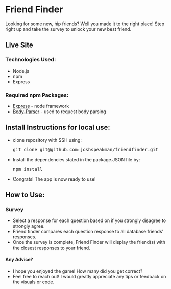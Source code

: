 # Friend Finder
Looking for some new, hip friends? Well you made it to the right place! Step right up and take the survey to unlock your new best friend.

## Live Site


### Technologies Used:
* Node.js
* npm
* Express

### Required npm Packages:
* [Express](https://www.npmjs.com/package/express) - node framework
* [Body-Parser](https://www.npmjs.com/package/body-parser) - used to request body parsing

## Install Instructions for local use:
* clone repository with SSH using:
    <pre>git clone git@github.com:joshspeakman/friendfinder.git</pre>
* Install the dependencies stated in the package.JSON file by: 
    <pre>npm install</pre>
* Congrats! The app is now ready to use!

## How to Use:
### Survey
* Select a response for each question based on if you strongly disagree to strongly agree.
* Friend finder compares each question response to all database friends' responses.
* Once the survey is complete, Friend Finder will display the friend(s) with the closest responses to your friend.

#### Any Advice?
* I hope you enjoyed the game! How many did you get correct?
* Feel free to reach out! I would greatly appreciate any tips or feedback on the visuals or code.
